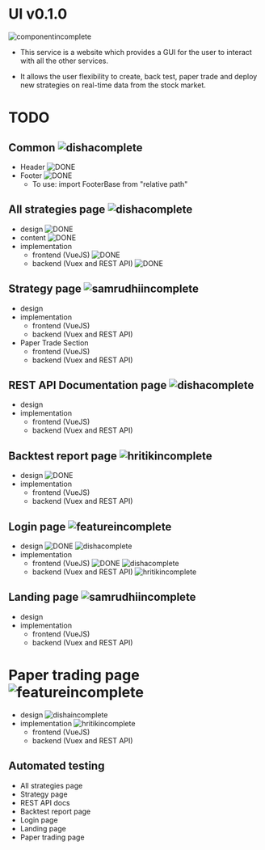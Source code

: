 # UI v0.1.0

![componentincomplete]

- This service is a website which provides a GUI for the user to interact with all the other services.

- It allows the user flexibility to create, back test, paper trade and deploy new strategies on real-time data from the stock market.

# TODO

## Common ![dishacomplete]
- Header ![DONE]
- Footer ![DONE]
  - To use: import FooterBase from "relative path"
      
## All strategies page ![dishacomplete]
- design ![DONE]
- content ![DONE]
- implementation 
  - frontend (VueJS) ![DONE]
  - backend (Vuex and REST API) ![DONE]

## Strategy page ![samrudhiincomplete]
- design 
- implementation
  - frontend (VueJS)
  - backend (Vuex and REST API)
- Paper Trade Section
  - frontend (VueJS)
  - backend (Vuex and REST API)

## REST API Documentation page ![dishacomplete]
- design
- implementation
  - frontend (VueJS)
  - backend (Vuex and REST API)

## Backtest report page ![hritikincomplete]
- design ![DONE]
- implementation
  - frontend (VueJS)
  - backend (Vuex and REST API)

## Login page ![featureincomplete]
- design ![DONE] ![dishacomplete]
- implementation
  - frontend (VueJS) ![DONE] ![dishacomplete]
  - backend (Vuex and REST API) ![hritikincomplete]

## Landing page ![samrudhiincomplete]
- design 
- implementation
  - frontend (VueJS)
  - backend (Vuex and REST API)

# Paper trading page ![featureincomplete]
- design ![dishaincomplete]
- implementation ![hritikincomplete]
  - frontend (VueJS)
  - backend (Vuex and REST API)

## Automated testing
- All strategies page
- Strategy page
- REST API docs
- Backtest report page
- Login page
- Landing page
- Paper trading page

[done]: https://img.shields.io/badge/DONE-brightgreen
[incomplete]: https://img.shields.io/badge/INCOMPLETE-red
[varunincomplete]: https://img.shields.io/badge/VARUN-INCOMPLETE-red
[varuncomplete]: https://img.shields.io/badge/VARUN-COMPLETE-brightgreen
[dishaincomplete]: https://img.shields.io/badge/DISHA-INCOMPLETE-red
[dishacomplete]: https://img.shields.io/badge/DISHA-COMPLETE-brightgreen
[samrudhiincomplete]: https://img.shields.io/badge/SAMRUDHI-INCOMPLETE-red
[samrudhicomplete]: https://img.shields.io/badge/SAMRUDHI-COMPLETE-brightgreen
[hritikincomplete]: https://img.shields.io/badge/HRITIK-INCOMPLETE-red
[hritikcomplete]: https://img.shields.io/badge/HRITIK-COMPLETE-brightgreen
[bug]: https://img.shields.io/badge/BUG-red
[bugfixed]: https://img.shields.io/badge/BUG-FIXED-brightgreen
[featureincomplete]: https://img.shields.io/badge/FEATURE-INCOMPLETE-red
[featurecomplete]: https://img.shields.io/badge/FEATURE-COMPLETE-brightgreen
[componentincomplete]: https://img.shields.io/badge/COMPONENT-INCOMPLETE-red
[componentcomplete]: https://img.shields.io/badge/COMPONENT-COMPLETE-brightgreen
[phasecomplete]: https://img.shields.io/badge/PHASE-COMPLETE-brightgreen
[phaseincomplete]: https://img.shields.io/badge/PHASE-INCOMPLETE-red
[meetingincomplete]: https://img.shields.io/badge/MEETING-INCOMPLETE-red
[docincomplete]: https://img.shields.io/badge/DOC-INCOMPLETE-red
[doccomplete]: https://img.shields.io/badge/DOC-COMPLETE-brightgreen
